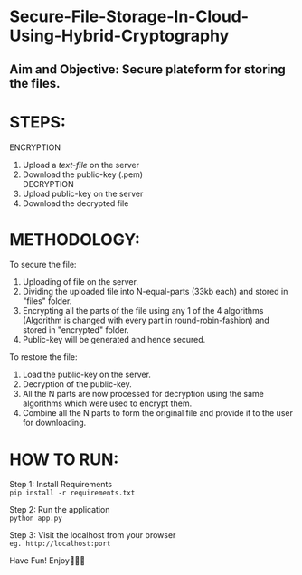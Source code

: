 # Secure-File-Storage-In-Cloud-Using-Hybrid-Cryptography

## Aim and Objective: Secure plateform for storing the files.</br>

# STEPS:

ENCRYPTION</br>
1. Upload a <i>text-file</i> on the server</br>
2. Download the public-key (.pem)</br>
DECRYPTION</br>
1. Upload public-key on the server</br>
2. Download the decrypted file</br>

# METHODOLOGY:

To secure the file:
1. Uploading of file on the server.</br>
2. Dividing the uploaded file into N-equal-parts (33kb each) and stored in "files" folder.</br>
3. Encrypting all the parts of the file using any 1 of the 4 algorithms (Algorithm is changed with every part in round-robin-fashion) and stored in "encrypted" folder.</br>
4. Public-key will be generated and hence secured.</br>

To restore the file:</br>
1. Load the public-key on the server.</br>
2. Decryption of the public-key.</br>
3. All the N parts are now processed for decryption using the same algorithms which were used to encrypt them.</br>
4. Combine all the N parts to form the original file and provide it to the user for downloading.</br>

# HOW TO RUN:

Step 1: Install Requirements</br>
`pip install -r requirements.txt`</br>

Step 2: Run the application</br>
`python app.py`</br>

Step 3: Visit the localhost from your browser</br>
`eg. http://localhost:port`

Have Fun! Enjoy👨‍💻🙂